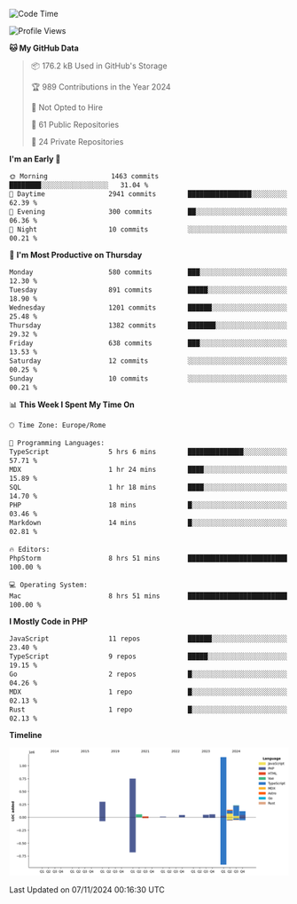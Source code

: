 <!--START_SECTION:waka-->
![Code Time](http://img.shields.io/badge/Code%20Time-5%2C421%20hrs%201%20min-blue)

![Profile Views](http://img.shields.io/badge/Profile%20Views-0-blue)

**🐱 My GitHub Data** 

> 📦 176.2 kB Used in GitHub's Storage 
 > 
> 🏆 989 Contributions in the Year 2024
 > 
> 🚫 Not Opted to Hire
 > 
> 📜 61 Public Repositories 
 > 
> 🔑 24 Private Repositories 
 > 
**I'm an Early 🐤** 

```text
🌞 Morning                1463 commits        ████████░░░░░░░░░░░░░░░░░   31.04 % 
🌆 Daytime                2941 commits        ████████████████░░░░░░░░░   62.39 % 
🌃 Evening                300 commits         ██░░░░░░░░░░░░░░░░░░░░░░░   06.36 % 
🌙 Night                  10 commits          ░░░░░░░░░░░░░░░░░░░░░░░░░   00.21 % 
```
📅 **I'm Most Productive on Thursday** 

```text
Monday                   580 commits         ███░░░░░░░░░░░░░░░░░░░░░░   12.30 % 
Tuesday                  891 commits         █████░░░░░░░░░░░░░░░░░░░░   18.90 % 
Wednesday                1201 commits        ██████░░░░░░░░░░░░░░░░░░░   25.48 % 
Thursday                 1382 commits        ███████░░░░░░░░░░░░░░░░░░   29.32 % 
Friday                   638 commits         ███░░░░░░░░░░░░░░░░░░░░░░   13.53 % 
Saturday                 12 commits          ░░░░░░░░░░░░░░░░░░░░░░░░░   00.25 % 
Sunday                   10 commits          ░░░░░░░░░░░░░░░░░░░░░░░░░   00.21 % 
```


📊 **This Week I Spent My Time On** 

```text
🕑︎ Time Zone: Europe/Rome

💬 Programming Languages: 
TypeScript               5 hrs 6 mins        ██████████████░░░░░░░░░░░   57.71 % 
MDX                      1 hr 24 mins        ████░░░░░░░░░░░░░░░░░░░░░   15.89 % 
SQL                      1 hr 18 mins        ████░░░░░░░░░░░░░░░░░░░░░   14.70 % 
PHP                      18 mins             █░░░░░░░░░░░░░░░░░░░░░░░░   03.46 % 
Markdown                 14 mins             █░░░░░░░░░░░░░░░░░░░░░░░░   02.81 % 

🔥 Editors: 
PhpStorm                 8 hrs 51 mins       █████████████████████████   100.00 % 

💻 Operating System: 
Mac                      8 hrs 51 mins       █████████████████████████   100.00 % 
```

**I Mostly Code in PHP** 

```text
JavaScript               11 repos            ██████░░░░░░░░░░░░░░░░░░░   23.40 % 
TypeScript               9 repos             █████░░░░░░░░░░░░░░░░░░░░   19.15 % 
Go                       2 repos             █░░░░░░░░░░░░░░░░░░░░░░░░   04.26 % 
MDX                      1 repo              █░░░░░░░░░░░░░░░░░░░░░░░░   02.13 % 
Rust                     1 repo              █░░░░░░░░░░░░░░░░░░░░░░░░   02.13 % 
```



**Timeline**

![Lines of Code chart](https://raw.githubusercontent.com/frnwtr/frnwtr/main/assets/bar_graph.png)


 Last Updated on 07/11/2024 00:16:30 UTC
<!--END_SECTION:waka-->